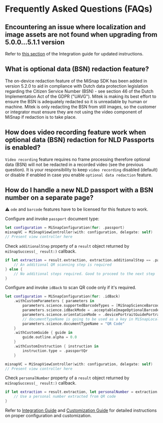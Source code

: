 # Frequently Asked Questions (FAQs)

## Encountering an issue where localization and image assets are not found when upgrading from 5.0.0...5.1.1 version

Refer to [this section](integration_guide.md#sdk-and-uxui) of the Integration guide for updated instructions.

## What is optional data (BSN) redaction feature?

The on-device redaction feature of the MiSnap SDK has been added in version 5.2.0 to aid in compliance with Dutch data protection legislation regarding the Citizen Service Number (BSN) - see section 46 of the Dutch Implementation Act of the GDPR ("UAVG"). Mitek is making its best effort to ensure the BSN is adequately redacted so it is unreadable by human or machine.  Mitek is only redacting the BSN from still images, so the customer or integrator must ensure they are not using the video component of MiSnap if redaction is to take place.

## How does video recording feature work when optional data (BSN) redaction for NLD Passports is enabled?

`Video recording` feature requires no frame processing therefore optional data (BSN) will not be redacted in a recorded video (see the previous question). It is your responsibility to keep `video recording` disabled (default) or disable if enabled in case you enable `optional data redaction` feature.

## How do I handle a new NLD passport with a BSN number on a separate page?

:warning: `ode` and `barcode` features have to be licensed for this feature to work.

Configure and invoke `passport` document type:
```Swift
let configuration = MiSnapConfiguration(for: .passport)
misnapVC = MiSnapViewController(with: configuration, delegate: self)
// Present view controller here
``` 

Check `additionalStep` property of a `result` object returned by `miSnapSuccess(_ result:)` callback.

```Swift
if let extraction = result.extraction, extraction.additionalStep == .passportQr {
    // An additional QR scanning step is required
} else {
    // No additional steps required. Good to proceed to the next step
}
```

Configure and invoke `idBack` to scan QR code only if it's required.

```Swift
let configuration = MiSnapConfiguration(for: .idBack)
    .withCustomParameters { parameters in
        parameters.science.supportedBarcodeTypes = [MiSnapScienceBarcodeType.QR.rawValue]
        parameters.science.idBackMode = .acceptableImageOptionalBarcodeRequired
        parameters.science.orientationMode = .devicePortraitGuidePortrait
        // documentTypeName is going to be used as a key in MiSnapLocalizable.strings
        parameters.science.documentTypeName = "QR Code"
    }
    .withCustomGuide { guide in
        guide.outline.alpha = 0.0
    }
    .withCustomInstruction { instruction in
        instruction.type = .passportQr
    }

misnapVC = MiSnapViewController(with: configuration, delegate: self)
// Present view controller here
```

Check `personalNumber` property of a `result` object returned by `miSnapSuccess(_ result:)` callback.

```Swift
if let extraction = result.extraction, let personalNumber = extraction.personalNumber {
    // Use a personal number extracted from QR code
}
```

Refer to [Integration Guide](integration_guide.md) and [Customization Guide](customization_guide.md) for detailed instructions on proper configuration and customization.
